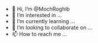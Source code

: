 - 👋 Hi, I’m @MochRoghib
- 👀 I’m interested in ...
- 🌱 I’m currently learning ...
- 💞️ I’m looking to collaborate on ...
- 📫 How to reach me ...

<!---
MochRoghib/MochRoghib is a ✨ special ✨ repository because its `README.md` (this file) appears on your GitHub profile.
You can click the Preview link to take a look at your changes.
--->
